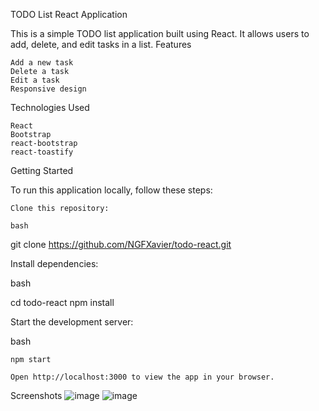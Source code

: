 TODO List React Application

This is a simple TODO list application built using React. It allows users to add, delete, and edit tasks in a list.
Features

    Add a new task
    Delete a task
    Edit a task
    Responsive design

Technologies Used

    React
    Bootstrap
    react-bootstrap
    react-toastify

Getting Started

To run this application locally, follow these steps:

    Clone this repository:

    bash

git clone https://github.com/NGFXavier/todo-react.git

Install dependencies:

bash

cd todo-react
npm install

Start the development server:

bash

    npm start

    Open http://localhost:3000 to view the app in your browser.

Screenshots
![image](https://github.com/NGFXavier/todo-react/assets/44164300/9d45e7e9-fe64-437f-b674-2ad268dd4994)
![image](https://github.com/NGFXavier/todo-react/assets/44164300/2baceb08-4068-4a4b-b03b-fd1164d2abdb)




